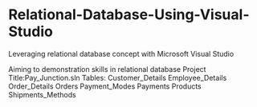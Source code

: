 # Relational-Database-Using-Visual-Studio
Leveraging relational database concept with Microsoft Visual Studio


Aiming to demonstration skills in relational database
Project Title:Pay_Junction.sln
Tables:
Customer_Details
Employee_Details
Order_Details
Orders
Payment_Modes
Payments
Products
Shipments_Methods



